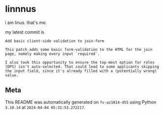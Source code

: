 # linnnus

i am linus. that's me.

my latest commit is

```
Add basic client-side validation to join-form

This patch adds some basic form-validation to the HTML for the join
page, namely making every input `required`.

I also took this opportunity to ensure the top-most option for roles
(DPS) isn't auto-selected. That could lead to some applicants skipping
the input field, since it's already filled with a (potentially wrong)
value.
```

## Meta

This README was automatically generated on `fv-az1014-455` using Python
`3.10.14` at `2024-04-04 05:31:53.272217`.
